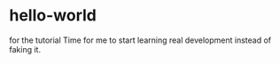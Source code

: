 # hello-world
for the tutorial
Time for me to start learning real development instead of faking it.
